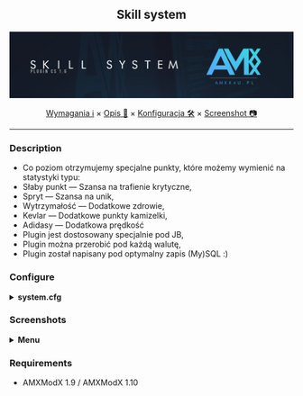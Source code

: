 <div align="center">

## Skill system

<img src="https://github.com/AMXX4u/skill-system/blob/main/assets/_impoart_skillsystem.png?raw=true"></img>

</div>

<p align="center">
  <a href="#requirements">Wymagania ℹ</a> ×
  <a href="#description">Opis 📄</a> ×
  <a href="#configure">Konfiguracja 🛠</a> ×
  <a href="#screenshots">Screenshot 📷</a>
</p>

---

### Description 
- Co poziom otrzymujemy specjalne punkty, które możemy wymienić na statystyki typu:
- Słaby punkt — Szansa na trafienie krytyczne,
- Spryt — Szansa na unik,
- Wytrzymałość — Dodatkowe zdrowie,
- Kevlar — Dodatkowe punkty kamizelki,
- Adidasy — Dodatkowa prędkość
- Plugin jest dostosowany specjalnie pod JB,
- Plugin można przerobić pod każdą walutę,
- Plugin został napisany pod optymalny zapis (My)SQL :)

### Configure
<details>
  <summary><b>system.cfg</b></summary>

```cfg
amxx4u_skills_host "localhost" 
amxx4u_skills_user "user"
amxx4u_skills_pass "pass"
amxx4u_skills_data "data"

jb_max_slabypunkt "10",
// .description = "Maksymalne ulepszenie umiejetnosci Slaby Punkt"

jb_max_spryt "10",
// .description = "Maksymalne ulepszenie umiejetnosci Spryt"

jb_max_wytrzymalosc "10",
// .description = "Maksymalne ulepszenie umiejetnosci Wytrzymalosc"

jb_max_kevlar "10",
// .description = "Maksymalne ulepszenie umiejetnosci Kevlar"

jb_max_adidasy "10",
// .description = "Maksymalne ulepszenie umiejetnosci Adidasy"

jb_cost_slabypunkt "2",
// .description = "Koszt ulepszenia umiejetnosci Slaby Punkt"

jb_cost_spryt "2",
// .description = "Koszt ulepszenia umiejetnosci Spryt"

jb_cost_wytrzymalosc "2",
// .description = "Koszt ulepszenia umiejetnosci Wytrzymalosc"

jb_cost_kevlar "2",
// .description = "Koszt ulepszenia umiejetnosci Kevlar"

jb_cost_adidasy "2",
// .description = "Koszt ulepszenia umiejetnosci Adidasy"

```
</details>


### Screenshots

<details>
  <summary><b>Menu</b></summary>

- Menu

  <img src="https://github.com/AMXX4u/skill-system/blob/main/assets/main_menu_1.png?raw=true"></img>
  <img src="https://github.com/AMXX4u/skill-system/blob/main/assets/main_menu_2.png?raw=true"></img>

</details>


### Requirements 
- AMXModX 1.9 / AMXModX 1.10
